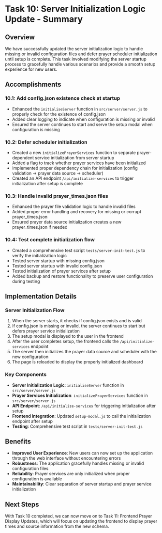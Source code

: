 # Task 10: Server Initialization Logic Update - Summary

## Overview
We have successfully updated the server initialization logic to handle missing or invalid configuration files and defer prayer scheduler initialization until setup is complete. This task involved modifying the server startup process to gracefully handle various scenarios and provide a smooth setup experience for new users.

## Accomplishments

### 10.1: Add config.json existence check at startup
- Enhanced the `initialiseServer` function in `src/server/server.js` to properly check for the existence of config.json
- Added clear logging to indicate when configuration is missing or invalid
- Ensured the server continues to start and serve the setup modal when configuration is missing

### 10.2: Defer scheduler initialization
- Created a new `initializePrayerServices` function to separate prayer-dependent service initialization from server startup
- Added a flag to track whether prayer services have been initialized
- Implemented proper dependency chain for initialization (config validation → prayer data source → scheduler)
- Created an API endpoint `/api/initialize-services` to trigger initialization after setup is complete

### 10.3: Handle invalid prayer_times.json files
- Enhanced the prayer file validation logic to handle invalid files
- Added proper error handling and recovery for missing or corrupt prayer_times.json
- Ensured prayer data source initialization creates a new prayer_times.json if needed

### 10.4: Test complete initialization flow
- Created a comprehensive test script `tests/server-init-test.js` to verify the initialization logic
- Tested server startup with missing config.json
- Tested server startup with invalid config.json
- Tested initialization of prayer services after setup
- Added backup and restore functionality to preserve user configuration during testing

## Implementation Details

### Server Initialization Flow
1. When the server starts, it checks if config.json exists and is valid
2. If config.json is missing or invalid, the server continues to start but defers prayer service initialization
3. The setup modal is displayed to the user in the frontend
4. After the user completes setup, the frontend calls the `/api/initialize-services` endpoint
5. The server then initializes the prayer data source and scheduler with the new configuration
6. The page is reloaded to display the properly initialized dashboard

### Key Components
- **Server Initialization Logic**: `initialiseServer` function in `src/server/server.js`
- **Prayer Services Initialization**: `initializePrayerServices` function in `src/server/server.js`
- **API Endpoint**: `/api/initialize-services` for triggering initialization after setup
- **Frontend Integration**: Updated `setup-modal.js` to call the initialization endpoint after setup
- **Testing**: Comprehensive test script in `tests/server-init-test.js`

## Benefits
- **Improved User Experience**: New users can now set up the application through the web interface without encountering errors
- **Robustness**: The application gracefully handles missing or invalid configuration files
- **Reliability**: Prayer services are only initialized when proper configuration is available
- **Maintainability**: Clear separation of server startup and prayer service initialization

## Next Steps
With Task 10 completed, we can now move on to Task 11: Frontend Prayer Display Updates, which will focus on updating the frontend to display prayer times and source information from the new schema. 